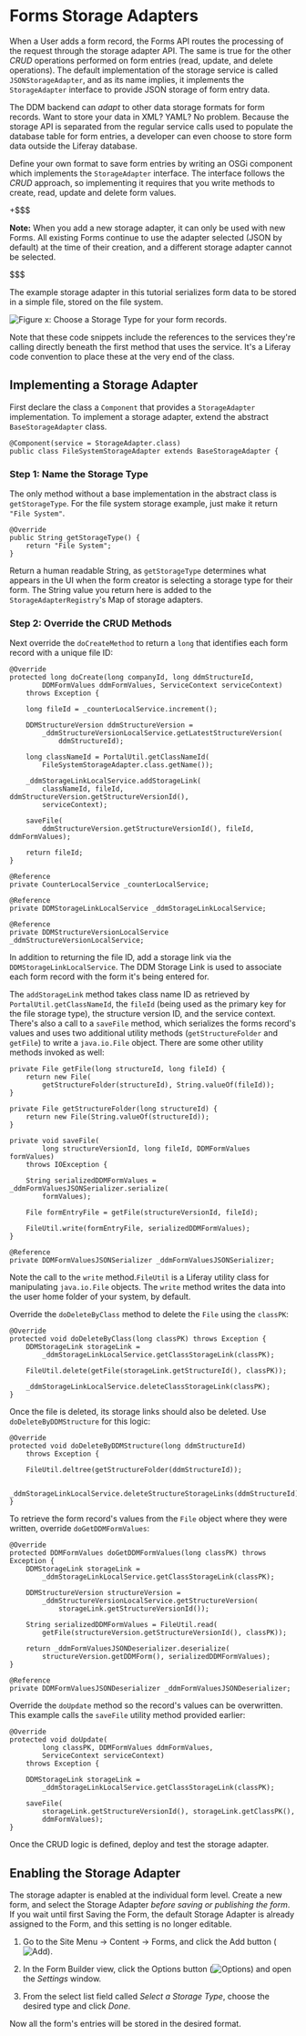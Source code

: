 # Forms Storage Adapters

When a User adds a form record, the Forms API routes the processing of the
request through the storage adapter API. The same is true for the other *CRUD*
operations performed on form entries (read, update, and delete operations). The
default implementation of the storage service is called `JSONStorageAdapter`,
and as its name implies, it implements the `StorageAdapter` interface to provide
JSON storage of form entry data.

The DDM backend can *adapt* to other data storage formats for form records. Want
to store your data in XML? YAML? No problem. Because the storage API is
separated from the regular service calls used to populate the database table for
form entries, a developer can even choose to store form data outside the Liferay
database. 

Define your own format to save form entries by writing an OSGi component which
implements the `StorageAdapter` interface. The interface follows the *CRUD*
approach, so implementing it requires that you write methods to create, read,
update and delete form values.

+$$$

**Note:** When you add a new storage adapter, it can only be used with new
Forms. All existing Forms continue to use the adapter selected (JSON by default)
at the time of their creation, and a different storage adapter cannot be
selected.

$$$

The example storage adapter in this tutorial serializes form data to be stored
in a simple file, stored on the file system.

![Figure x: Choose a Storage Type for your form records.](../../images/forms-storage-type.png)

Note that these code snippets include the references to the services they're
calling directly beneath the first method that uses the service. It's a Liferay
code convention to place these at the very end of the class.

## Implementing a Storage Adapter

First declare the class a `Component` that provides a `StorageAdapter`
implementation. To implement a storage adapter, extend the abstract
`BaseStorageAdapter` class.

    @Component(service = StorageAdapter.class)
    public class FileSystemStorageAdapter extends BaseStorageAdapter {


### Step 1: Name the Storage Type

The only method without a base implementation in the abstract class is
`getStorageType`. For the file system storage example, just make it return
`"File System"`.

    @Override
    public String getStorageType() {
        return "File System";
    }

Return a human readable String, as `getStorageType` determines what appears in
the UI when the form creator is selecting a storage type for their form. The
String value you return here is added to the `StorageAdapterRegistry`'s Map of
storage adapters. 

### Step 2: Override the CRUD Methods

Next override the `doCreateMethod` to return a `long` that
identifies each form record with a unique file ID: 

    @Override
    protected long doCreate(long companyId, long ddmStructureId,
            DDMFormValues ddmFormValues, ServiceContext serviceContext)
        throws Exception {

        long fileId = _counterLocalService.increment();

        DDMStructureVersion ddmStructureVersion =
            _ddmStructureVersionLocalService.getLatestStructureVersion(
                ddmStructureId);

        long classNameId = PortalUtil.getClassNameId(
            FileSystemStorageAdapter.class.getName());

        _ddmStorageLinkLocalService.addStorageLink(
            classNameId, fileId, ddmStructureVersion.getStructureVersionId(),
            serviceContext);

        saveFile(
            ddmStructureVersion.getStructureVersionId(), fileId, ddmFormValues);

        return fileId;
    }

    @Reference
    private CounterLocalService _counterLocalService;

    @Reference
    private DDMStorageLinkLocalService _ddmStorageLinkLocalService;

    @Reference
    private DDMStructureVersionLocalService _ddmStructureVersionLocalService;

In addition to returning the file ID, add a storage link via the
`DDMStorageLinkLocalService`. The DDM Storage Link is used to associate each
form record with the form it's being entered for.

The `addStorageLink` method takes class name ID as retrieved by
`PortalUtil.getClassNameId`, the `fileId` (being used as the primary key for the
file storage type), the structure version ID, and the service context. There's
also a call to a `saveFile` method, which serializes the forms record's values
and uses two additional utility methods (`getStructureFolder` and `getFile`) to
write a `java.io.File` object. There are some other utility methods invoked as
well:

    private File getFile(long structureId, long fileId) {
        return new File(
            getStructureFolder(structureId), String.valueOf(fileId));
    }

    private File getStructureFolder(long structureId) {
        return new File(String.valueOf(structureId));
    }

    private void saveFile(
            long structureVersionId, long fileId, DDMFormValues formValues)
        throws IOException {

        String serializedDDMFormValues = _ddmFormValuesJSONSerializer.serialize(
            formValues);

        File formEntryFile = getFile(structureVersionId, fileId);

        FileUtil.write(formEntryFile, serializedDDMFormValues);
    }

    @Reference
    private DDMFormValuesJSONSerializer _ddmFormValuesJSONSerializer;

Note the call to the `write` method.`FileUtil` is a Liferay utility class for
manipulating `java.io.File` objects. The `write` method writes the data into the
user home folder of your system, by default.

Override the `doDeleteByClass` method to delete the `File` using the `classPK`:

    @Override
    protected void doDeleteByClass(long classPK) throws Exception {
        DDMStorageLink storageLink =
            _ddmStorageLinkLocalService.getClassStorageLink(classPK);

        FileUtil.delete(getFile(storageLink.getStructureId(), classPK));

        _ddmStorageLinkLocalService.deleteClassStorageLink(classPK);
    }

Once the file is deleted, its storage links should also be deleted. Use
`doDeleteByDDMStructure` for this logic:

    @Override
    protected void doDeleteByDDMStructure(long ddmStructureId)
        throws Exception {

        FileUtil.deltree(getStructureFolder(ddmStructureId));

        _ddmStorageLinkLocalService.deleteStructureStorageLinks(ddmStructureId);
    }

To retrieve the form record's values from the `File` object where they were
written, override `doGetDDMFormValues`:

    @Override
    protected DDMFormValues doGetDDMFormValues(long classPK) throws Exception {
        DDMStorageLink storageLink =
            _ddmStorageLinkLocalService.getClassStorageLink(classPK);

        DDMStructureVersion structureVersion =
            _ddmStructureVersionLocalService.getStructureVersion(
                storageLink.getStructureVersionId());

        String serializedDDMFormValues = FileUtil.read(
            getFile(structureVersion.getStructureVersionId(), classPK));

        return _ddmFormValuesJSONDeserializer.deserialize(
            structureVersion.getDDMForm(), serializedDDMFormValues);
    }

    @Reference
    private DDMFormValuesJSONDeserializer _ddmFormValuesJSONDeserializer;

Override the `doUpdate` method so the record's values can be overwritten. This
example calls the `saveFile`  utility method provided earlier:

    @Override
    protected void doUpdate(
            long classPK, DDMFormValues ddmFormValues,
            ServiceContext serviceContext)
        throws Exception {

        DDMStorageLink storageLink =
            _ddmStorageLinkLocalService.getClassStorageLink(classPK);

        saveFile(
            storageLink.getStructureVersionId(), storageLink.getClassPK(),
            ddmFormValues);
    }

Once the CRUD logic is defined, deploy and test the storage adapter.

## Enabling the Storage Adapter

The storage adapter is enabled at the individual form level. Create a new form,
and select the Storage Adapter _before saving or publishing the form_. If you
wait until first Saving the Form, the default Storage Adapter is already
assigned to the Form, and this setting is no longer editable.

1.  Go to the Site Menu &rarr; Content &rarr; Forms, and click the Add button
    (![Add](../../../images/icon-add.png)).

2.  In the Form Builder view, click the Options button
    (![Options](../../../images/icon-option.png)) and open the *Settings*
    window. 

3.  From the select list field called *Select a Storage Type*, choose the
    desired type and click _Done_.

Now all the form's entries will be stored in the desired format.
